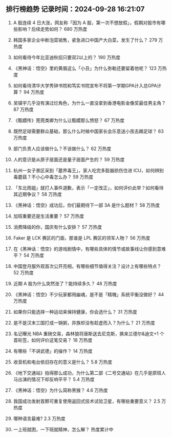 
## 排行榜趋势 记录时间：2024-09-28 16:21:07
  
  1. A 股连续 4 日大涨，网友称「因为 A 股，第一次不想放假」，假期对股市有哪些影响？后续走势如何？ 680 万热度
    
  2. 韩国多家企业中断泡菜销售，紧急进口中国产大白菜，发生了什么？ 279 万热度
    
  3. 如何看待今年比亚迪秋招只要双2以上的？ 190 万热度
    
  4. 《黑神话：悟空》里的黄眉这么「小丑」为什么弥勒还要留着他呢？ 123 万热度
    
  5. 如何看待清华大学秀钟书院和笃实书院宣布不将第一学期GPA计入总GPA计算？ 94 万热度
    
  6. 吴镇宇几乎没有演过烂角色，为什么一直没拿到香港电影金像奖最佳男主角？ 87 万热度
    
  7. 《甄嬛传》莞莞类卿为什么让甄嬛那么愤怒？ 67 万热度
    
  8. 既然足球需要群众基础，那么什么时候中国家长会乐意送小孩去踢足球？ 63 万热度
    
  9. 部门负责人应该做什么？不该做什么？ 62 万热度
    
  10. 人的意识是从原子层面还是量子层面产生的？ 59 万热度
    
  11. 杭州一女子景区采到「蘑界毒王」，家人吃完多脏器损伤住进 ICU，如何辨别毒蘑菇？不小心中毒怎么办？ 59 万热度
    
  12. 「东北雨姐」就打人事件道歉，表示「一定改正」，如何评价此举？如何看待其近期争议？ 58 万热度
    
  13. 《黑神话：悟空》成功后，你们最期待下一部 3A 是什么题材？ 58 万热度
    
  14. 加班重要还是生活重要？ 57 万热度
    
  15. 消费降级的你，国庆有什么安排？ 57 万热度
    
  16. Faker 是 LCK 赛区的门面，那谁是 LPL 赛区的领军人物？ 56 万热度
    
  17. 在《黑神话：悟空》的游戏剧情中，有哪些具体的情节或故事线让你感到意难平？ 54 万热度
    
  18. 中国登月服外观首次公开亮相，有哪些细节值得关注？设计上有哪些特点？ 52 万热度
    
  19. 近期 A 股为什么突然涨了？能持续多久？ 48 万热度
    
  20. 《黑神话：悟空》不少玩家都用幽魂，是不是「精魄」系统平衡没做好？ 44 万热度
    
  21. 如果你只能选择一种运动来保持健康，你会选什么？ 31 万热度
    
  22. 是不是汉末三国打成一锅粥，异族却没有趁虚而入？为什么？ 21 万热度
    
  23. 名记曝光 NBA 重磅交易，森林狼将唐斯送去尼克斯，换来兰德尔&迪文+1 个首轮签，如何评价这笔交易？ 18 万热度
    
  24. 有哪些「不讲武德」的操作？ 14 万热度
    
  25. 收音机和电台依旧存在的意义是什么？ 5.8 万热度
    
  26. 《地下交通站》拍得那么成功，为什么第二部《二号交通站》在几乎是原班人马出演的情况下却反响平平？ 5.4 万热度
    
  27. 《黑神话：悟空》为什么简称黑猴？ 4.6 万热度
    
  28. 我国成功发射首颗可重复使用返回式技术试验卫星，有哪些重要意义？ 2.5 万热度
    
  29. 哪种语言最难? 2.3 万热度
    
  30. 一上班就困，一下班就精神，怎么解？ 热度累计中
    